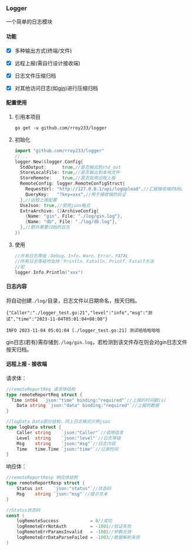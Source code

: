### Logger

一个简单的日志模块



#### 功能

- [x] 多种输出方式(终端/文件)
- [x] 远程上报(需自行设计接收端)
- [x] 日志文件压缩归档
- [x] 对其他访问日志(如[gin](https://github.com/gin-gonic/gin))进行压缩归档



#### 配置使用

1. 引用本项目

   ```shell
   go get -u github.com/rroy233/logger
   ```

2. 初始化

   ```go
   import "github.com/rroy233/logger"
   //...
   logger.New(&logger.Config{
     StdOutput:      true,//是否输出到std_out
     StoreLocalFile: true,//是否输出到本地文件
     StoreRemote:    true,//是否启用远程上报
     RemoteConfig: logger.RemoteConfigStruct{
       RequestUrl: "http://127.0.0.1/api/logUpload",//汇报接收端的URL
       QueryKey:   "?key=xxx",//用于接收端的验证
     },//远程上报配置
     UseJson: true,//使用json格式
     ExtraArchive: []ArchiveConfig{
	   {Name: "gin", File: "./log/gin.log"},
       {Name: "db", File: "./log/db.log"},
     },//额外需要归档的日志
   })
   ```

3. 使用

   ```go
   //共有日志等级：Debug、Info、Warn、Error、FATAL
   //所有日志等级均支持：Println、Fatalln、Printf、Fatalf方法
   //如
   logger.Info.Println("xxx")
   ```



#### 日志内容

将自动创建`./log/`目录，日志文件以日期命名，按天归档。

```
{"Caller":"./logger_test.go:21","level":"info","msg":"测试","time":"2023-11-04T05:01:04+08:00"}

INFO 2023-11-04 05:01:04 [./logger_test.go:21] 测试哈哈哈哈哈
```

gin日志(若有)需存储到`./log/gin.log`，若检测到该文件存在则会对gin日志文件按天归档。



#### 远程上报 - 接收端

请求体：

```go
//remoteReportReq 请求体结构
type remoteReportReq struct {
  Time int64  `json:"time" binding:"required"`//上报的时间戳(s)
	Data string `json:"data" binding:"required"`//上报的数据
}

//logData Data部分结构，同上日志格式示例json
type logData struct {
	Caller string    `json:"Caller"`//调用信息
	Level  string    `json:"level"`//日志等级
	Msg    string    `json:"msg"`//日志内容
	Time   time.Time `json:"time"`//记录时间
}
```

响应体：

```go
//remoteReportResp 响应体结构
type remoteReportResp struct {
	Status int    `json:"status"`//状态码
	Msg    string `json:"msg"`//提示文本
}

//Status状态码
const (
	logRemoteSuccess            = 0//成功
	logRemoteErrNotAuth         = -1001//验证失败
	logRemoteErrParamsInvalid   = -1002//参数无效
	logRemoteErrDataParseFailed = -1003//数据解析失败
)
```

